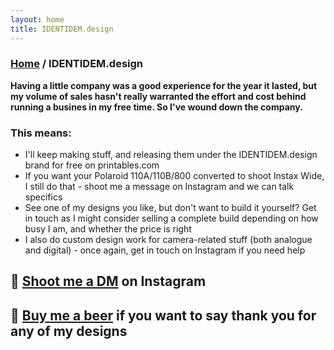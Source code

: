 ```yaml
---
layout: home
title: IDENTIDEM.design
---
```


<h3><a href="/">Home</a> / IDENTIDEM.design</h3>

**Having a little company was a good experience for the year it lasted, but my volume of sales hasn't really warranted the effort and cost behind running a busines in my free time. So I've wound down the company.**

### This means:
* I'll keep making stuff, and releasing them under the IDENTIDEM.design brand for free on printables.com
* If you want your Polaroid 110A/110B/800 converted to shoot Instax Wide, I still do that - shoot me a message on Instagram and we can talk specifics
* See one of my designs you like, but don't want to build it yourself? Get in touch as I might consider selling a complete build depending on how busy I am, and whether the price is right
* I also do custom design work for camera-related stuff (both analogue and digital) - once again, get in touch on Instagram if you need help

## 💬 <a href="https://www.instagram.com/a.l.b.e.r.t.c/">Shoot me a DM</a> on Instagram
## 🍺 <a href="https://paypal.me/albertcor">Buy me a beer</a> if you want to say thank you for any of my designs